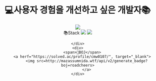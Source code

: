 <div align=center>
	<h1>💻사용자 경험을 개선하고 싶은 개발자📚</h1>
  	<a href="https://hits.seeyoufarm.com">
		<img src="https://hits.seeyoufarm.com/api/count/incr/badge.svg?url=https%3A%2F%2Fgithub.com%2Fgeongil&count_bg=%2379C83D&title_bg=%23555555&icon=&icon_color=%23E7E7E7&title=hits&edge_flat=false"/>
	</a>
	<div align=center>
		<span>📚Stack</span>
		<img src="https://img.shields.io/badge/JavaScript-#F7DF1E?style=for-the-badge&logo=JavaScript&logoColor=white">
		<img src="https://img.shields.io/badge/TypeScript-#3178C6?style=for-the-badge&logo=TypeScript&logoColor=white">

	</div>
	<div>
		<span>💎BOJ</span>
		<a herf="https://solved.ac/profile/cmw0107/", target="_blank">
	  		<img src=http://mazassumnida.wtf/api/v2/generate_badge?boj=roadcheers>
    		</a>
  	</div>

</div>

